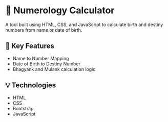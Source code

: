 # 🔢 Numerology Calculator

A tool built using HTML, CSS, and JavaScript to calculate birth and destiny numbers from name or date of birth.

## 📌 Key Features
- Name to Number Mapping
- Date of Birth to Destiny Number
- Bhagyank and Mulank calculation logic

## 💡 Technologies
- HTML
- CSS
- Bootstrap
- JavaScript
